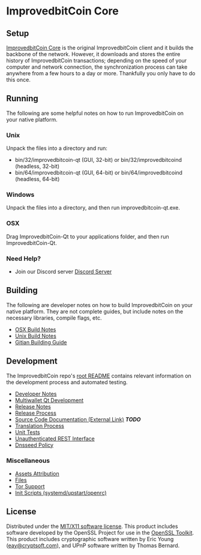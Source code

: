 ImprovedbitCoin Core
=====================

Setup
---------------------
[ImprovedbitCoin Core](https://www.IBTC.network) is the original ImprovedbitCoin client and it builds the backbone of the network. However, it downloads and stores the entire history of ImprovedbitCoin transactions; depending on the speed of your computer and network connection, the synchronization process can take anywhere from a few hours to a day or more. Thankfully you only have to do this once.

Running
---------------------
The following are some helpful notes on how to run ImprovedbitCoin on your native platform.

### Unix

Unpack the files into a directory and run:

- bin/32/improvedbitcoin-qt (GUI, 32-bit) or bin/32/improvedbitcoind (headless, 32-bit)
- bin/64/improvedbitcoin-qt (GUI, 64-bit) or bin/64/improvedbitcoind (headless, 64-bit)

### Windows

Unpack the files into a directory, and then run improvedbitcoin-qt.exe.

### OSX

Drag ImprovedbitCoin-Qt to your applications folder, and then run ImprovedbitCoin-Qt.

### Need Help?

* Join our Discord server [Discord Server](https://discordapp.com/invite/9nzt37V)

Building
---------------------
The following are developer notes on how to build ImprovedbitCoin on your native platform. They are not complete guides, but include notes on the necessary libraries, compile flags, etc.

- [OSX Build Notes](build-osx.md)
- [Unix Build Notes](build-unix.md)
- [Gitian Building Guide](gitian-building.md)

Development
---------------------
The ImprovedbitCoin repo's [root README](https://github.com/improvedbitcoin/improvedbitcoin/blob/master/README.md) contains relevant information on the development process and automated testing.

- [Developer Notes](developer-notes.md)
- [Multiwallet Qt Development](multiwallet-qt.md)
- [Release Notes](release-notes.md)
- [Release Process](release-process.md)
- [Source Code Documentation (External Link)](https://dev.visucore.com/bitcoin/doxygen/) ***TODO***
- [Translation Process](translation_process.md)
- [Unit Tests](unit-tests.md)
- [Unauthenticated REST Interface](REST-interface.md)
- [Dnsseed Policy](dnsseed-policy.md)

### Miscellaneous
- [Assets Attribution](assets-attribution.md)
- [Files](files.md)
- [Tor Support](tor.md)
- [Init Scripts (systemd/upstart/openrc)](init.md)

License
---------------------
Distributed under the [MIT/X11 software license](http://www.opensource.org/licenses/mit-license.php).
This product includes software developed by the OpenSSL Project for use in the [OpenSSL Toolkit](https://www.openssl.org/). This product includes
cryptographic software written by Eric Young ([eay@cryptsoft.com](mailto:eay@cryptsoft.com)), and UPnP software written by Thomas Bernard.
